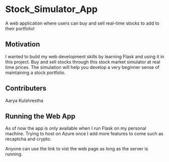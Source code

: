 # Stock_Simulator_App
A web application where users can buy and sell real-time stocks to add to their portfolio!

## Motivation
I wanted to build my web development skills by learning Flask and using it in this project. Buy and sell stocks through this stock market simulator at real time prices. The simulation will help you develop a very beginner sense of maintaining a stock portfolio.

## Contributers
Aarya Kulshrestha

## Running the Web App
As of now the app is only available when I run Flask on my personal machine. Trying to host on Azure once I add more features to come such as recaptcha and crypto.

Anyone can use the link to vist the web page as long as the server is running.

